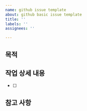```yaml
---
name: github issue template
about: github basic issue template
title: ''
labels: ''
assignees: ''

---
```


## 목적

## 작업 상세 내용
- [ ]

## 참고 사항

